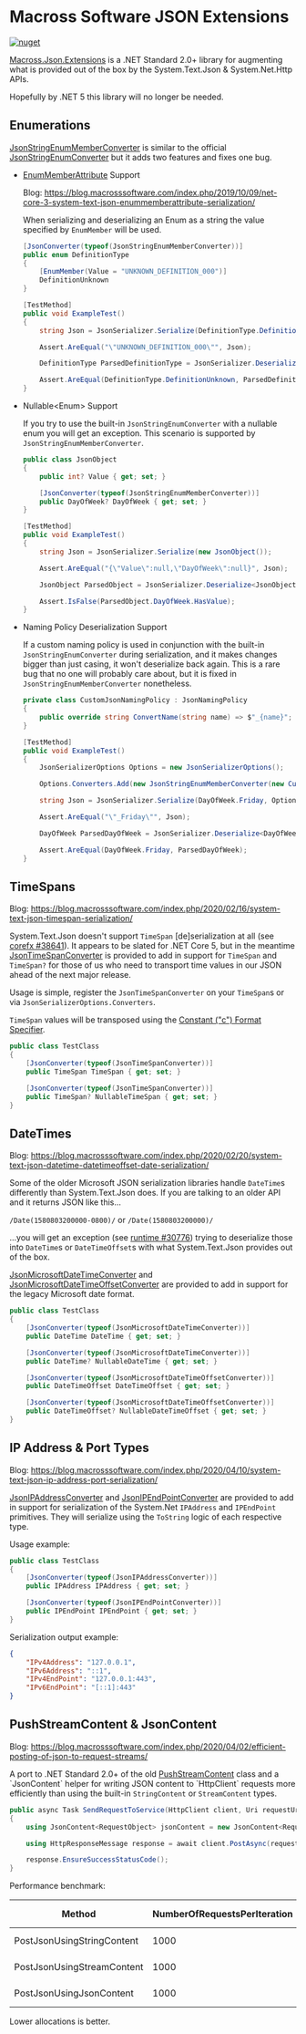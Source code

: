 # Macross Software JSON Extensions

[![nuget](https://img.shields.io/nuget/v/Macross.Json.Extensions.svg)](https://www.nuget.org/packages/Macross.Json.Extensions/)

[Macross.Json.Extensions](https://www.nuget.org/packages/Macross.Json.Extensions/) is a .NET Standard 2.0+ library for augmenting what is provided out of the box by the System.Text.Json & System.Net.Http APIs.

Hopefully by .NET 5 this library will no longer be needed.

## Enumerations

[JsonStringEnumMemberConverter](./Code/JsonStringEnumMemberConverter.cs) is similar to the official [JsonStringEnumConverter](https://docs.microsoft.com/en-us/dotnet/api/system.text.json.serialization.jsonstringenumconverter) but it adds two features and fixes one bug.

* [EnumMemberAttribute](https://docs.microsoft.com/en-us/dotnet/api/system.runtime.serialization.enummemberattribute) Support

	Blog: https://blog.macrosssoftware.com/index.php/2019/10/09/net-core-3-system-text-json-enummemberattribute-serialization/

	When serializing and deserializing an Enum as a string the value specified by `EnumMember` will be used.

	```csharp
	[JsonConverter(typeof(JsonStringEnumMemberConverter))]
	public enum DefinitionType
	{
		[EnumMember(Value = "UNKNOWN_DEFINITION_000")]
		DefinitionUnknown
	}

	[TestMethod]
	public void ExampleTest()
	{
		string Json = JsonSerializer.Serialize(DefinitionType.DefinitionUnknown);

		Assert.AreEqual("\"UNKNOWN_DEFINITION_000\"", Json);

		DefinitionType ParsedDefinitionType = JsonSerializer.Deserialize<DefinitionType>(Json);

		Assert.AreEqual(DefinitionType.DefinitionUnknown, ParsedDefinitionType);
	}
	```

* Nullable&lt;Enum&gt; Support

	If you try to use the built-in `JsonStringEnumConverter` with a nullable enum you will get an exception. This scenario is supported by `JsonStringEnumMemberConverter`.

	```csharp
	public class JsonObject
	{
		public int? Value { get; set; }

		[JsonConverter(typeof(JsonStringEnumMemberConverter))]
		public DayOfWeek? DayOfWeek { get; set; }
	}

	[TestMethod]
	public void ExampleTest()
	{
		string Json = JsonSerializer.Serialize(new JsonObject());

		Assert.AreEqual("{\"Value\":null,\"DayOfWeek\":null}", Json);

		JsonObject ParsedObject = JsonSerializer.Deserialize<JsonObject>(Json);

		Assert.IsFalse(ParsedObject.DayOfWeek.HasValue);
	}
	```

* Naming Policy Deserialization Support

	If a custom naming policy is used in conjunction with the built-in `JsonStringEnumConverter` during serialization, and it makes changes bigger than just casing, it won't deserialize back again. This is a rare bug that no one will probably care about, but it is fixed in `JsonStringEnumMemberConverter` nonetheless.

	```csharp
	private class CustomJsonNamingPolicy : JsonNamingPolicy
	{
		public override string ConvertName(string name) => $"_{name}";
	}

	[TestMethod]
	public void ExampleTest()
	{
		JsonSerializerOptions Options = new JsonSerializerOptions();

		Options.Converters.Add(new JsonStringEnumMemberConverter(new CustomJsonNamingPolicy()));

		string Json = JsonSerializer.Serialize(DayOfWeek.Friday, Options);

		Assert.AreEqual("\"_Friday\"", Json);

		DayOfWeek ParsedDayOfWeek = JsonSerializer.Deserialize<DayOfWeek>(Json, Options);

		Assert.AreEqual(DayOfWeek.Friday, ParsedDayOfWeek);
	}
	```

## TimeSpans

Blog: https://blog.macrosssoftware.com/index.php/2020/02/16/system-text-json-timespan-serialization/

System.Text.Json doesn't support `TimeSpan` [de]serialization at all (see [corefx #38641](https://github.com/dotnet/corefx/issues/38641)). It appears to be slated for .NET Core 5, but in the meantime [JsonTimeSpanConverter](./Code/JsonTimeSpanConverter.cs) is provided to add in support for `TimeSpan` and `TimeSpan?` for those of us who need to transport time values in our JSON ahead of the next major release.

Usage is simple, register the `JsonTimeSpanConverter` on your `TimeSpan`s or via `JsonSerializerOptions.Converters`.

`TimeSpan` values will be transposed using the [Constant ("c") Format Specifier](https://docs.microsoft.com/en-us/dotnet/standard/base-types/standard-timespan-format-strings#the-constant-c-format-specifier).

```csharp
public class TestClass
{
	[JsonConverter(typeof(JsonTimeSpanConverter))]
	public TimeSpan TimeSpan { get; set; }

	[JsonConverter(typeof(JsonTimeSpanConverter))]
	public TimeSpan? NullableTimeSpan { get; set; }
}
```

## DateTimes

Blog: https://blog.macrosssoftware.com/index.php/2020/02/20/system-text-json-datetime-datetimeoffset-date-serialization/

Some of the older Microsoft JSON serialization libraries handle `DateTime`s differently than System.Text.Json does. If you are talking to an older API and it returns JSON like this...

```/Date(1580803200000-0800)/``` or ```/Date(1580803200000)/```

...you will get an exception (see [runtime #30776](https://github.com/dotnet/runtime/issues/30776)) trying to deserialize those into `DateTime`s or `DateTimeOffset`s with what System.Text.Json provides out of the box.

[JsonMicrosoftDateTimeConverter](./Code/JsonMicrosoftDateTimeConverter.cs) and [JsonMicrosoftDateTimeOffsetConverter](./Code/JsonMicrosoftDateTimeOffsetConverter.cs) are provided to add in support for the legacy Microsoft date format.

```csharp
public class TestClass
{
	[JsonConverter(typeof(JsonMicrosoftDateTimeConverter))]
	public DateTime DateTime { get; set; }

	[JsonConverter(typeof(JsonMicrosoftDateTimeConverter))]
	public DateTime? NullableDateTime { get; set; }

	[JsonConverter(typeof(JsonMicrosoftDateTimeOffsetConverter))]
	public DateTimeOffset DateTimeOffset { get; set; }

	[JsonConverter(typeof(JsonMicrosoftDateTimeOffsetConverter))]
	public DateTimeOffset? NullableDateTimeOffset { get; set; }
}
```

## IP Address & Port Types

Blog: https://blog.macrosssoftware.com/index.php/2020/04/10/system-text-json-ip-address-port-serialization/

[JsonIPAddressConverter](./Code/JsonIPAddressConverter.cs) and [JsonIPEndPointConverter](./Code/JsonIPEndPointConverter.cs) are provided to add in support for serialization of the System.Net `IPAddress` and `IPEndPoint` primitives. They will serialize using the `ToString` logic of each respective type.

Usage example:
```csharp
public class TestClass
{
	[JsonConverter(typeof(JsonIPAddressConverter))]
	public IPAddress IPAddress { get; set; }

	[JsonConverter(typeof(JsonIPEndPointConverter))]
	public IPEndPoint IPEndPoint { get; set; }
}
```

Serialization output example:
```json
{
	"IPv4Address": "127.0.0.1",
	"IPv6Address": "::1",
	"IPv4EndPoint": "127.0.0.1:443",
	"IPv6EndPoint": "[::1]:443"
}
```

## PushStreamContent & JsonContent

Blog: https://blog.macrosssoftware.com/index.php/2020/04/02/efficient-posting-of-json-to-request-streams/

A port to .NET Standard 2.0+ of the old [PushStreamContent](https://docs.microsoft.com/en-us/previous-versions/aspnet/hh995285(v%3Dvs.118)) class and a `JsonContent` helper for writing JSON content to `HttpClient` requests more efficiently than using the built-in `StringContent` or `StreamContent` types.

```csharp
public async Task SendRequestToService(HttpClient client, Uri requestUri, RequestObject request)
{
	using JsonContent<RequestObject> jsonContent = new JsonContent<RequestObject>(request);

	using HttpResponseMessage response = await client.PostAsync(requestUri, jsonContent).ConfigureAwait(false);

	response.EnsureSuccessStatusCode();
}
```

Performance benchmark:

|                     Method | NumberOfRequestsPerIteration |     Mean |   Error |  StdDev |     Gen 0 |    Gen 1 | Gen 2 | Allocated |
|--------------------------- |----------------------------- |---------:|--------:|--------:|----------:|---------:|------:|----------:|
| PostJsonUsingStringContent |                         1000 | 123.1 ms | 2.70 ms | 7.48 ms | 5625.0000 | 500.0000 |     - |  43.05 MB |
| PostJsonUsingStreamContent |                         1000 | 124.5 ms | 2.46 ms | 3.82 ms | 4222.2222 | 333.3333 |     - |  32.18 MB |
|   PostJsonUsingJsonContent |                         1000 | 122.0 ms | 3.02 ms | 8.85 ms | 3500.0000 | 166.6667 |     - |  27.32 MB |

Lower allocations is better.